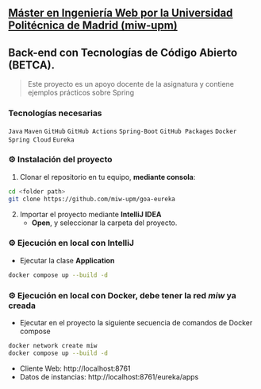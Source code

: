 ## [Máster en Ingeniería Web por la Universidad Politécnica de Madrid (miw-upm)](http://miw.etsisi.upm.es)

## Back-end con Tecnologías de Código Abierto (BETCA).
> Este proyecto es un apoyo docente de la asignatura y contiene ejemplos prácticos sobre Spring

### Tecnologías necesarias
`Java` `Maven` `GitHub` `GitHub Actions` `Spring-Boot` `GitHub Packages` `Docker` `Spring Cloud` `Eureka`

### :gear: Instalación del proyecto
1. Clonar el repositorio en tu equipo, **mediante consola**:
```sh
cd <folder path>
git clone https://github.com/miw-upm/goa-eureka
```
2. Importar el proyecto mediante **IntelliJ IDEA**  
   * **Open**, y seleccionar la carpeta del proyecto.

### :gear: Ejecución en local con IntelliJ
* Ejecutar la clase **Application**
```sh
docker compose up --build -d
```
### :gear: Ejecución en local con Docker, debe tener la red _miw_ ya creada
* Ejecutar en el proyecto la siguiente secuencia de comandos de Docker compose
```sh
docker network create miw
docker compose up --build -d
```

* Cliente Web: http://localhost:8761
* Datos de instancias: http://localhost:8761/eureka/apps

